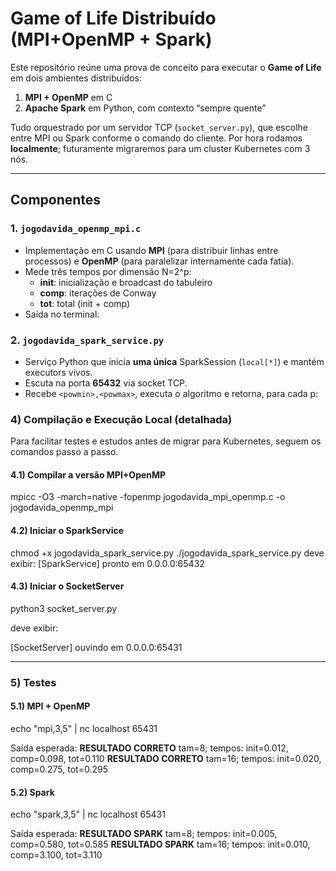 # Game of Life Distribuído (MPI+OpenMP + Spark)

Este repositório reúne uma prova de conceito para executar o **Game of Life** em dois ambientes distribuídos:

1. **MPI + OpenMP** em C
2. **Apache Spark** em Python, com contexto “sempre quente”

Tudo orquestrado por um servidor TCP (`socket_server.py`), que escolhe entre MPI ou Spark conforme o comando do cliente. Por hora rodamos **localmente**; futuramente migraremos para um cluster Kubernetes com 3 nós.

---

## Componentes

### 1. `jogodavida_openmp_mpi.c`

- Implementação em C usando **MPI** (para distribuir linhas entre processos) e **OpenMP** (para paralelizar internamente cada fatia).
- Mede três tempos por dimensão N=2^p:
  - **init**: inicialização e broadcast do tabuleiro
  - **comp**: iterações de Conway
  - **tot**: total (init + comp)
- Saída no terminal:

### 2. `jogodavida_spark_service.py`

- Serviço Python que inicia **uma única** SparkSession (`local[*]`) e mantém executors vivos.
- Escuta na porta **65432** via socket TCP.
- Recebe `<powmin>,<powmax>`, executa o algoritmo e retorna, para cada p:

### 4) Compilação e Execução Local (detalhada)

Para facilitar testes e estudos antes de migrar para Kubernetes, seguem os comandos passo a passo.

#### 4.1) Compilar a versão MPI+OpenMP

mpicc -O3 -march=native -fopenmp jogodavida_mpi_openmp.c -o jogodavida_openmp_mpi

#### 4.2) Iniciar o SparkService

chmod +x jogodavida_spark_service.py
./jogodavida_spark_service.py
deve exibir:
[SparkService] pronto em 0.0.0.0:65432

#### 4.3) Iniciar o SocketServer

python3 socket_server.py

deve exibir:

[SocketServer] ouvindo em 0.0.0.0:65431

---

### 5) Testes

#### 5.1) MPI + OpenMP

echo "mpi,3,5" | nc localhost 65431

Saída esperada:
**RESULTADO CORRETO**
tam=8; tempos: init=0.012, comp=0.098, tot=0.110
**RESULTADO CORRETO**
tam=16; tempos: init=0.020, comp=0.275, tot=0.295

#### 5.2) Spark

echo "spark,3,5" | nc localhost 65431

Saída esperada:
**RESULTADO SPARK**
tam=8; tempos: init=0.005, comp=0.580, tot=0.585
**RESULTADO SPARK**
tam=16; tempos: init=0.010, comp=3.100, tot=3.110
